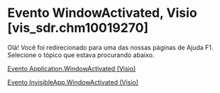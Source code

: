 
# Evento WindowActivated, Visio [vis_sdr.chm10019270]

Olá! Você foi redirecionado para uma das nossas páginas de Ajuda F1. Selecione o tópico que estava procurando abaixo.

[Evento Application.WindowActivated (Visio)](http://msdn.microsoft.com/library/ef89f592-b457-b170-0e2e-84d9e1c572f2%28Office.15%29.aspx)

[Evento InvisibleApp.WindowActivated (Visio)](http://msdn.microsoft.com/library/8ed197e5-945b-aab1-d90d-ed5c448937ce%28Office.15%29.aspx)

